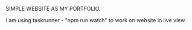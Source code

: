 SIMPLE WEBSITE AS MY PORTFOLIO.

I am using taskrunner - "npm run watch" to work on website in live view. 
